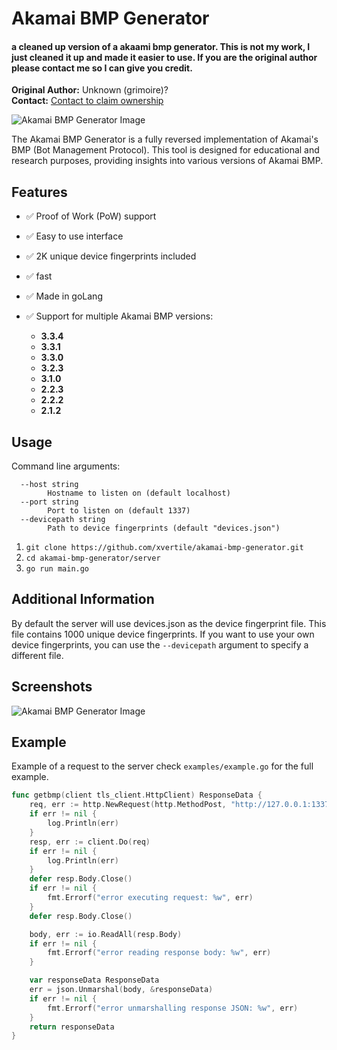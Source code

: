 # Akamai BMP Generator
#### a cleaned up version of a akaami bmp generator. This is not my work, I just cleaned it up and made it easier to use. If you are the original author please contact me so I can give you credit.

**Original Author:** Unknown (grimoire)?  
**Contact:** [Contact to claim ownership](mailto:muraka01@proton.me)

![Akamai BMP Generator Image](https://i.imgur.com/FnC4D3O.png)

The Akamai BMP Generator is a fully reversed implementation of Akamai's BMP (Bot Management Protocol). This tool is designed for educational and research purposes, providing insights into various versions of Akamai BMP.

## Features

- ✅ Proof of Work (PoW) support
- ✅ Easy to use interface
- ✅ 2K unique device fingerprints included
- ✅ fast
- ✅ Made in goLang
- ✅ Support for multiple Akamai BMP versions:

    - **3.3.4**
    - **3.3.1**
    - **3.3.0**
    - **3.2.3**
    - **3.1.0**
    - **2.2.3**
    - **2.2.2**
    - **2.1.2**

## Usage
Command line arguments:
```
  --host string
        Hostname to listen on (default localhost)
  --port string
        Port to listen on (default 1337)
  --devicepath string
        Path to device fingerprints (default "devices.json")
```
1. ``git clone https://github.com/xvertile/akamai-bmp-generator.git``
2. ``cd akamai-bmp-generator/server``
3. ``go run main.go``

## Additional Information
By default the server will use devices.json as the device fingerprint file. This file contains 1000 unique device fingerprints. If you want to use your own device fingerprints, you can use the ``--devicepath`` argument to specify a different file.

## Screenshots
![Akamai BMP Generator Image](https://i.imgur.com/FnC4D3O.png)
## Example
Example of a request to the server check ```examples/example.go``` for the full example.
```go
func getbmp(client tls_client.HttpClient) ResponseData {
	req, err := http.NewRequest(http.MethodPost, "http://127.0.0.1:1337/akamai/bmp", strings.NewReader("{\"app\": \"com.ihg.apps.android\",\"lang\": \"en\",\"version\": \"3.3.4\"}"))
	if err != nil {
		log.Println(err)
	}
	resp, err := client.Do(req)
	if err != nil {
		log.Println(err)
	}
	defer resp.Body.Close()
	if err != nil {
		fmt.Errorf("error executing request: %w", err)
	}
	defer resp.Body.Close()

	body, err := io.ReadAll(resp.Body)
	if err != nil {
		fmt.Errorf("error reading response body: %w", err)
	}

	var responseData ResponseData
	err = json.Unmarshal(body, &responseData)
	if err != nil {
		fmt.Errorf("error unmarshalling response JSON: %w", err)
	}
	return responseData
}

```


